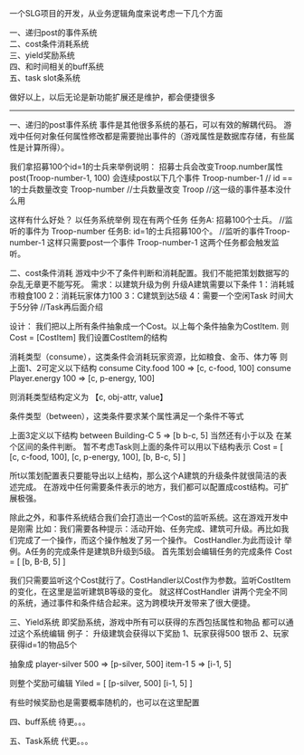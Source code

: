 一个SLG项目的开发，从业务逻辑角度来说考虑一下几个方面  

一、递归post的事件系统  
二、cost条件消耗系统  
三、yield奖励系统  
四、和时间相关的buff系统  
五、task slot条系统  

做好以上，以后无论是新功能扩展还是维护，都会便捷很多

--------------------------
一、递归的post事件系统
事件是其他很多系统的基石，可以有效的解耦代码。
游戏中任何对象任何属性修改都是需要抛出事件的（游戏属性是数据库存储，有些属性是计算所得）。

我们拿招募100个id=1的士兵来举例说明：
招募士兵会改变Troop.number属性
post(Troop-number-1, 100)
会连续post以下几个事件
Troop-number-1     // id == 1的士兵数量改变
Troop-number        //士兵数量改变
Troop                     //这一级的事件基本没什么用

这样有什么好处？
以任务系统举例
现在有两个任务
任务A: 招募100个士兵。  //监听的事件为 Troop-number
任务B: id=1的士兵招募100个。  //监听的事件Troop-number-1
这样只需要post一个事件 Troop-number-1 这两个任务都会触发监听。

二、cost条件消耗
游戏中少不了条件判断和消耗配置。我们不能把策划数据写的杂乱无章更不能写死。
需求：以建筑升级为例
升级A建筑需要以下条件
1：消耗城市粮食100
2：消耗玩家体力100
3：C建筑到达5级
4：需要一个空闲Task 时间大于5分钟 //Task再后面介绍

设计：
我们把以上所有条件抽象成一个Cost。以上每个条件抽象为CostItem.  则 Cost = [CostItem]
我们设置CostItem的结构

消耗类型（consume），这类条件会消耗玩家资源，比如粮食、金币、体力等
则上面1、2可定义以下结构
consume  City.food  100  =>  [c, c-food, 100]
consume Player.energy 100 => [c, p-energy, 100]

则消耗类型结构定义为  【c, obj-attr, value】

条件类型（between），这类条件要求某个属性满足一个条件不等式

上面3定义以下结构
between  Building-C  5 => [b b-c, 5]
当然还有小于以及 在某个区间的条件判断。
暂不考虑Task则上面的条件可以用以下结构表示
Cost = [
    [c, c-food, 100],
    [c, p-energy, 100],
    [b, B-c, 5]
]

所t以策划配置表只要能导出以上结构，那么这个A建筑的升级条件就很简洁的表述完成。
在游戏中任何需要条件表示的地方，我们都可以配置成cost结构。可扩展极强。

除此之外，和事件系统结合我们会打造出一个Cost的监听系统。这在游戏开发中是刚需
比如：我们需要各种提示：活动开始、任务完成、建筑可升级。再比如我们完成了一个操作，而这个操作触发了另一个操作。
CostHandler.为此而设计
举例。A任务的完成条件是建筑B升级到5级。
首先策划会编辑任务的完成条件 
Cost = [
    [b, B-B, 5]
]

我们只需要监听这个Cost就行了。CostHandler以Cost作为参数。监听CostItem的变化，在这里是监听建筑B等级的变化。
就这样CostHandler 讲两个完全不同的系统，通过事件和条件结合起来。这为跨模块开发带来了很大便捷。


三、Yield系统
即奖励系统，游戏中所有可以获得的东西包括属性和物品 都可以通过这个系统编辑
例子：
升级建筑会获得以下奖励
1、玩家获得500 银币
2、玩家获得id=1的物品5个

抽象成
player-silver 500 => [p-silver, 500]
item-1 5 => [i-1, 5]

则整个奖励可编辑
Yiled = [
    [p-silver, 500]
    [i-1, 5]
]

有些时候奖励也是需要概率随机的，也可以在这里配置

四、buff系统
待更。。。

五、Task系统
代更。。。

